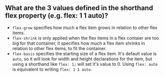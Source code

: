 ## **What are the 3 values defined in the shorthand flex property (e.g. flex: 1 1 auto)?**

- `flex-grow` specifies how much a flex item grows in relation to other flex items.
- `flex-shrink` is only applied when the flex items in a flex contaier are too big for that container, it specifies how much a flex item shrinks in relation to other flex items, to fit the container.
- `flex-basis` specifies the starting size of a flex item. It's default value is `auto`, so it will look for width and height declarations for the item, but using a shorthand like `flex: 1;` will set it's value to 0. Using `flex: auto` is equivalent to writing `flex: 1 1 auto`.
